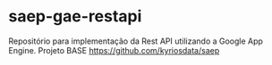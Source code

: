 # saep-gae-restapi
Repositório para implementação da Rest API utilizando a Google App Engine. Projeto BASE https://github.com/kyriosdata/saep
